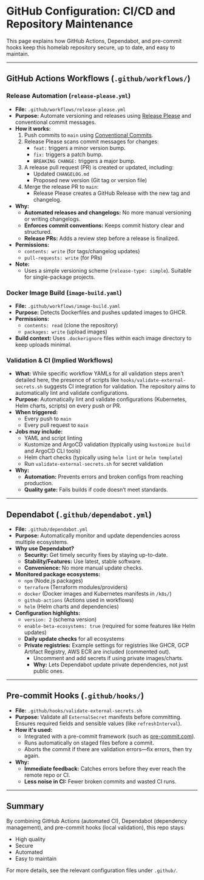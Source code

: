 # GitHub Configuration: CI/CD and Repository Maintenance

This page explains how GitHub Actions, Dependabot, and pre-commit hooks keep this homelab repository secure, up to date, and easy to maintain.

---

## GitHub Actions Workflows (`.github/workflows/`)

### Release Automation (`release-please.yml`)

- **File:** `.github/workflows/release-please.yml`
- **Purpose:** Automate versioning and releases using [Release Please](https://github.com/googleapis/release-please-action) and conventional commit messages.
- **How it works:**
  1. Push commits to `main` using [Conventional Commits](https://www.conventionalcommits.org/).
  2. Release Please scans commit messages for changes:
     - `feat:` triggers a minor version bump.
     - `fix:` triggers a patch bump.
     - `BREAKING CHANGE:` triggers a major bump.
  3. A release pull request (PR) is created or updated, including:
     - Updated `CHANGELOG.md`
     - Proposed new version (Git tag or version file)
  4. Merge the release PR to `main`:
     - Release Please creates a GitHub Release with the new tag and changelog.
- **Why:**
  - **Automated releases and changelogs:** No more manual versioning or writing changelogs.
  - **Enforces commit conventions:** Keeps commit history clear and structured.
  - **Release PRs:** Adds a review step before a release is finalized.
- **Permissions:**
  - `contents: write` (for tags/changelog updates)
  - `pull-requests: write` (for PRs)
- **Note:**
  - Uses a simple versioning scheme (`release-type: simple`). Suitable for single-package projects.

### Docker Image Build (`image-build.yaml`)

- **File:** `.github/workflows/image-build.yaml`
- **Purpose:** Detects Dockerfiles and pushes updated images to GHCR.
- **Permissions:**
  - `contents: read` (clone the repository)
  - `packages: write` (upload images)
- **Build context:** Uses `.dockerignore` files within each image directory to keep uploads minimal.

### Validation & CI (Implied Workflows)

- **What:** While specific workflow YAMLs for all validation steps aren't detailed here, the presence of scripts like `hooks/validate-external-secrets.sh` suggests CI integration for validation. The repository aims to automatically lint and validate configurations.
- **Purpose:** Automatically lint and validate configurations (Kubernetes, Helm charts, scripts) on every push or PR.
- **When triggered:**
  - Every push to `main`
  - Every pull request to `main`
- **Jobs may include:**
  - YAML and script linting
  - Kustomize and ArgoCD validation (typically using `kustomize build` and ArgoCD CLI tools)
  - Helm chart checks (typically using `helm lint` or `helm template`)
  - Run `validate-external-secrets.sh` for secret validation
- **Why:**
  - **Automation:** Prevents errors and broken configs from reaching production.
  - **Quality gate:** Fails builds if code doesn’t meet standards.

---

## Dependabot (`.github/dependabot.yml`)

- **File:** `.github/dependabot.yml`
- **Purpose:** Automatically monitor and update dependencies across multiple ecosystems.
- **Why use Dependabot?**
  - **Security:** Get timely security fixes by staying up-to-date.
  - **Stability/Features:** Use latest, stable software.
  - **Convenience:** No more manual update checks.
- **Monitored package ecosystems:**
  - `npm` (Node.js packages)
  - `terraform` (Terraform modules/providers)
  - `docker` (Docker images and Kubernetes manifests in `/k8s/`)
  - `github-actions` (Actions used in workflows)
  - `helm` (Helm charts and dependencies)
- **Configuration highlights:**
  - `version: 2` (schema version)
  - `enable-beta-ecosystems: true` (required for some features like Helm updates)
  - **Daily update checks** for all ecosystems
  - **Private registries:** Example settings for registries like GHCR, GCP Artifact Registry, AWS ECR are included (commented out).
    - Uncomment and add secrets if using private images/charts.
    - **Why:** Lets Dependabot update private dependencies, not just public ones.

---

## Pre-commit Hooks (`.github/hooks/`)

- **File:** `.github/hooks/validate-external-secrets.sh`
- **Purpose:** Validate all `ExternalSecret` manifests before committing. Ensures required fields and sensible values (like `refreshInterval`).
- **How it's used:**
  - Integrated with a pre-commit framework (such as [pre-commit.com](https://pre-commit.com/)).
  - Runs automatically on staged files before a commit.
  - Aborts the commit if there are validation errors—fix errors, then try again.
- **Why:**
  - **Immediate feedback:** Catches errors before they ever reach the remote repo or CI.
  - **Less noise in CI:** Fewer broken commits and wasted CI runs.

---

## Summary

By combining GitHub Actions (automated CI), Dependabot (dependency management), and pre-commit hooks (local validation), this repo stays:

- High quality
- Secure
- Automated
- Easy to maintain

For more details, see the relevant configuration files under `.github/`.
